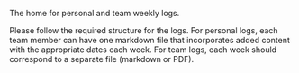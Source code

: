 The home for personal and team weekly logs.

Please follow the required structure for the logs. For personal logs, each team member can have one markdown file that incorporates added content with the appropriate dates each week. For team logs, each week should correspond to a separate file (markdown or PDF).
